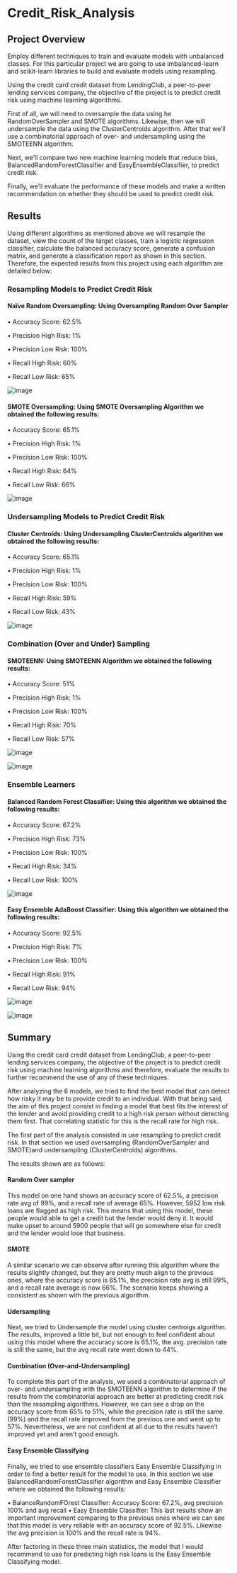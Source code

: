 # Credit_Risk_Analysis
## Project Overview
Employ different techniques to train and evaluate models with unbalanced classes. For this particular project we are going to use imbalanced-learn and scikit-learn libraries to build and evaluate models using resampling.

Using the credit card credit dataset from LendingClub, a peer-to-peer lending services company, the objective of the project is to predict credit risk using machine learning algorithms.

First of all, we will need to oversample the data using he RandomOverSampler and SMOTE algorithms. Likewise, then we will undersample the data using the ClusterCentroids algorithm. After that we’ll use a combinatorial approach of over- and undersampling using the SMOTEENN algorithm. 

Next, we’ll compare two new machine learning models that reduce bias, BalancedRandomForestClassifier and EasyEnsembleClassifier, to predict credit risk. 

Finally, we’ll evaluate the performance of these models and make a written recommendation on whether they should be used to predict credit risk.


## Results
Using different algorithms as mentioned above we will resample the dataset, view the count of the target classes, train a logistic regression classifier, calculate the balanced accuracy score, generate a confusion matrix, and generate a classification report as shown in this section. Therefore, the expected results from this project  using each algorithm are detailed below:

### Resampling Models to Predict Credit Risk

#### Naïve Random Oversampling: Using Oversampling Random Over Sampler
•	Accuracy Score: 62.5%

• Precision High Risk: 1%

• Precision Low Risk: 100%

• Recall High Risk: 60%

• Recall Low Risk: 65%

![image](https://github.com/rdonosob1/Credit_Risk_Analysis/blob/main/Resources/RandomOverSampler.png)

#### SMOTE Oversampling: Using SMOTE Oversampling Algorithm we obtained the following results:
•	Accuracy Score: 65.1%

•	Precision High Risk: 1%

•	Precision Low Risk: 100%

•	Recall High Risk: 64%

•	Recall Low Risk: 66%

![image](https://github.com/rdonosob1/Credit_Risk_Analysis/blob/main/Resources/Smote.png)

### Undersampling Models to Predict Credit Risk

#### Cluster Centroids: Using Undersampling ClusterCentroids algorithm we obtained the following results:
•	Accuracy Score: 65.1%

•	Precision High Risk: 1%

•	Precision Low Risk: 100%

•	Recall High Risk: 59%

•	Recall Low Risk: 43%

![image](https://github.com/rdonosob1/Credit_Risk_Analysis/blob/main/Resources/ClusterCentroids.png)

### Combination (Over and Under) Sampling
#### SMOTEENN: Using SMOTEENN Algorithm we obtained the following results:
•	Accuracy Score: 51%

•	Precision High Risk: 1%

•	Precision Low Risk: 100%

•	Recall High Risk: 70%

•	Recall Low Risk: 57%

![image](https://github.com/rdonosob1/Credit_Risk_Analysis/blob/main/Resources/SMOTEENN%20Confusion%20Matrix%20with%20labels.png)

![image](https://github.com/rdonosob1/Credit_Risk_Analysis/blob/main/Resources/SMOTEENN.png)

### Ensemble Learners
#### Balanced Random Forest Classifier: Using this algorithm we obtained the following results:
•	Accuracy Score: 67.2%

•	Precision High Risk: 73%

•	Precision Low Risk: 100%

•	Recall High Risk: 34%

•	Recall Low Risk: 100%

![image](https://github.com/rdonosob1/Credit_Risk_Analysis/blob/main/Resources/Random_Forest.png)

#### Easy Ensemble AdaBoost Classifier: Using this algorithm we obtained the following results:
•	Accuracy Score: 92.5%

•	Precision High Risk: 7%

•	Precision Low Risk: 100%

•	Recall High Risk: 91%

•	Recall Low Risk: 94%

![image](https://github.com/rdonosob1/Credit_Risk_Analysis/blob/main/Resources/Easy%20Ensemble%20Analysis_Confuion%20Matrix.png)

![image](https://github.com/rdonosob1/Credit_Risk_Analysis/blob/main/Resources/Easy%20Ensemble%20Analysis.png)

## Summary

Using the credit card credit dataset from LendingClub, a peer-to-peer lending services company, the objective of the project is to predict credit risk using machine learning algorithms and therefore, evaluate the results to further recommend the use of any of these techniques.

After analyzing the 6 models, we tried to find the best model that can detect how risky it may be to provide credit to an individual. With that being said, the aim of this project consist in finding a model that best fits the interest of the lender and avoid providing credit to a high risk person  without detecting them first.
That correlating statistic for this is the recall rate for high risk.

The first part of the analysis consisted in use resampling to predict credit risk. In that section we used oversampling (RandomOverSampler and SMOTE)and undersampling (ClusterCentroids) algorithms.

The results shown are as follows:

#### Random Over sampler  
This model on one hand shows an accuracy score of 62.5%, a precision rate avg of 99%, and a recall rate of average 65%. However, 5952 low risk loans are flagged as high risk. This means that using this model, these people would able to get a credit but the lender would deny it. It would make upset to around 5900 people that will go somewhere else for credit and the lender would lose that business.  

#### SMOTE
A similar scenario we can observe after running this algorithm where the results slightly changed, but they are pretty much align to the previous ones, where the accuracy score is 65.1%, the precision rate avg is still 99%, and a recall rate average is now 66%. The scenario keeps showing a consistent as shown with the previous algorithm. 

#### Udersampling 
Next, we tried to Undersample the model using cluster centroigs algorithm. The results, improved a little bit, but not enough to feel confident about using this model where the accuracy score is 65.1%, the avg. precision rate is still the same, but the avg recall rate went down to 44%.


#### Combination (Over-and-Undersampling)
To complete this part of the analysis, we used a combinatorial approach of over- and undersampling with the SMOTEENN algorithm to determine if the results from the combinatorial approach are better at predicting credit risk than the resampling algorithms. However, we can see a drop on the accuracy score from 65% to 51%, while the precision rate is still the same (99%) and the recall rate improved from the previous one and went up to 57%. Nevertheless, we are not confident at all due to the results haven’t improved yet and aren't good enough. 

#### Easy Ensemble Classifying
Finally, we tried to use ensemble classifiers Easy Ensemble Classifying in order to find a better result for the model to use. In this section we use BalancedRandomForestClassifier algorithm and Easy Ensemble Classifier where we obtained the following results:

•	BalanceRandomFOrest Classifier: Accuracy Score: 67.2%, avg precision 100% and avg recall
•	Easy Ensemble Classifier: This last results show an important improvement comparing to the previous ones where we can see that this model is very reliable with an accuracy score of 92.5%. Likewise the avg precision is 100% and the recall rate is 94%.

After factoring in these three main statistics, the model that I would recommend to use for predicting high risk loans is the Easy Ensemble Classifying model.

